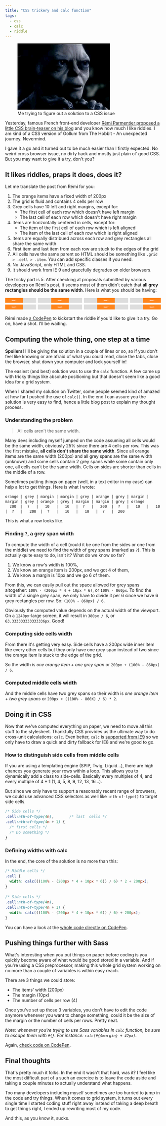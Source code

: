 ```yaml
---
title: "CSS trickery and calc function"
tags:
  - css
  - calc
  - riddle
---
```


<figure class="figure">
<img src="/assets/images/calc-css-riddle/gollum-riddle.gif" alt="">
<figcaption>Me trying to figure out a solution to a CSS issue</figcaption>
</figure>

Yesterday, famous French front-end developer [Rémi Parmentier proposed a little CSS brain-teaser on his blog](https://www.hteumeuleu.fr/un-casse-tete-en-integration-a-base-de-grille/) and you know how much I like riddles. I am kind of a CSS version of Gollum from The Hobbit - An unexpected journey. Nevermind.

I gave it a go and it turned out to be much easier than I firstly expected. No weird cross browser issue, no dirty hack and mostly just plain ol' good CSS. But you may want to give it a try, don't you?

## It likes riddles, praps it does, does it?

Let me translate the post from Rémi for you:

1. The orange items have a fixed width of 200px
2. The grid is fluid and contains 4 cells per row
3. Grey cells have 10 left and right margins, except for:
   * The first cell of each row which doesn't have left margin
   * The last cell of each row which doesn't have right margin
4. Items are horizontally centered in cells, except for:
   * The item of the first cell of each row which is left aligned
   * The item of the last cell of each row which is right aligned
5. Items are equally distribued across each row and grey rectangles all share the same width
6. First item and last item from each row are stuck to the edges of the grid
7. All cells have the same parent so HTML should be something like `.grid > .cell > .item`. You can add specific classes if you need.
8. No JavaScript, only HTML and CSS.
9. It should work from IE 9 and gracefully degrades on older browsers.

The tricky part is _5_. After checking at proposals submitted by various developers on Rémi's post, it seems most of them didn't catch that **all grey rectangles should be the same width**. Here is what you should be having:

![The grid we want to create](/assets/images/calc-css-riddle/css-grid.gif)

Rémi made [a CodePen](https://codepen.io/hteumeuleu/pen/zLiGw) to kickstart the riddle if you'd like to give it a try. Go on, have a shot. I'll be waiting.

## Computing the whole thing, one step at a time

**Spoilers!** I'll be giving the solution in a couple of lines or so, so if you don't feel like knowing or are afraid of what you could read, close the tabs, close the browser, shut down your computer and lock yourself in!

The easiest (and best) solution was to use the `calc` function. A few came up with tricky things like absolute positioning but that doesn't seem like a good idea for a grid system.

When I shared my solution on Twitter, some people seemed kind of amazed at how far I pushed the use of `calc()`. In the end I can assure you the solution is very easy to find, hence a little blog post to explain my thought process.

### Understanding the problem

> All cells aren't the same width.

Many devs including myself jumped on the code assuming all cells would be the same width, obviously 25% since there are 4 cells per row. This was the first mistake, **all cells don't share the same width**. Since all orange items are the same width (200px) and all grey spans are the same width (unknown) and some cells contain 2 grey spans while some contain only one, all cells can't be the same width. Cells on sides are shorter than cells in the middle of a row.

Sometimes putting things on paper (well, in a text editor in my case) can help a lot to get things. Here is what I wrote:

    orange | grey | margin | margin | grey | orange | grey | margin | margin | grey | orange | grey | margin | margin | grey | orange
      200  |  ?   |   10   |   10   |  ?   |   200  |  ?   |   10   |   10   |  ?   |   200  |  ?   |   10   |   10   |  ?   |  200

This is what a row looks like.

### Finding `?`, a grey span width

To compute the width of a cell (could it be one from the sides or one from the middle) we need to find the width of grey spans (marked as `?`). This is actually quite easy to do, isn't it? What do we know so far?

1. We know a row's width is 100%,
2. We know an orange item is 200px, and we got 4 of them,
3. We know a margin is 10px and we go 6 of them.

From this, we can easily pull out the space allowed for grey spans altogether: `100% - (200px * 4 + 10px * 6)`, or `100% - 860px`. To find the width of a single grey span, we only have to divide it per 6 since we have 6 grey rectangles per row. So: `(100% - 860px) / 6`.

Obviously the computed value depends on the actual width of the viewport. On a `1240px`-large screen, it will result in `380px / 6`, or `63.333333333333336px`. Good!

### Computing side cells width

From there it's getting very easy. Side cells have a 200px wide inner item like every other cells but they only have one grey span instead of two since the orange item is stuck to the edge of the grid.

So the width is _one orange item + one grey span_ or `200px + (100% - 860px) / 6`.

### Computed middle cells width

And the middle cells have two grey spans so their width is _one orange item + two grey spans_ or `200px + ((100% - 860X) / 6) * 2`.

## Doing it in CSS

Now that we've computed everything on paper, we need to move all this stuff to the stylesheet. Thankfully CSS provides us the ultimate way to do cross-unit calculations: `calc`. Even better, `calc` is [supported from IE9](https://caniuse.com/#search=calc) so we only have to draw a quick and dirty fallback for IE8 and we're good to go.

### How to distinguish side cells from middle cells

If you are using a templating engine (SPIP, Twig, Liquid...), there are high chances you generate your rows within a loop. This allows you to dynamically add a class to side-cells. Basically every multiples of 4, and every multiple of 4 + 1 (1, 4, 5, 8, 9, 12, 13, 16...).

But since we only have to support a reasonably recent range of browsers, we could use advanced CSS selectors as well like `:nth-of-type()` to target side cells.

```scss
/* Side cells */
.cell:nth-of-type(4n),       /* last  cells */
.cell:nth-of-type(4n + 1) {
  /* first cells */
  /* Do something */
}
```

### Defining widths with calc

In the end, the core of the solution is no more than this:

```scss
/* Middle cells */
.cell {
  width: calc(((100% - (200px * 4 + 10px * 6)) / 6) * 2 + 200px);
}

/* Side cells */
.cell:nth-of-type(4n),
.cell:nth-of-type(4n + 1) {
  width: calc(((100% - (200px * 4 + 10px * 6)) / 6) + 200px);
}
```

You can have a look at the [whole code directly on CodePen](https://codepen.io/HugoGiraudel/pen/tivIj).

## Pushing things further with Sass

What's interesting when you put things on paper before coding is you quickly become aware of what would be good stored in a variable. And if you're using a CSS preprocessor, making this whole grid system working on no more than a couple of variables is within easy reach.

There are 3 things we could store:

* The items' width (200px)
* The margin (10px)
* The number of cells per row (4)

Once you've set up those 3 variables, you don't have to edit the code anymore whenever you want to change something, could it be the size of the margin or the number of cells per rows. Pretty neat.

_Note: whenever you're trying to use Sass variables in `calc` function, be sure to escape them with `#{}`. For instance: `calc(#{$margin} + 42px)`._

Again, [check code on CodePen](https://codepen.io/HugoGiraudel/pen/zFJvn).

## Final thoughts

That's pretty much it folks. In the end it wasn't that hard, was it? I feel like the most difficult part of a such an exercice is to leave the code aside and taking a couple minutes to actually understand what happens.

Too many developers including myself sometimes are too hurried to jump in the code and try things. When it comes to grid system, it turns out every single time I started coding stuff right away instead of taking a deep breath to get things right, I ended up rewriting most of my code.

And this, as you know it, sucks.
